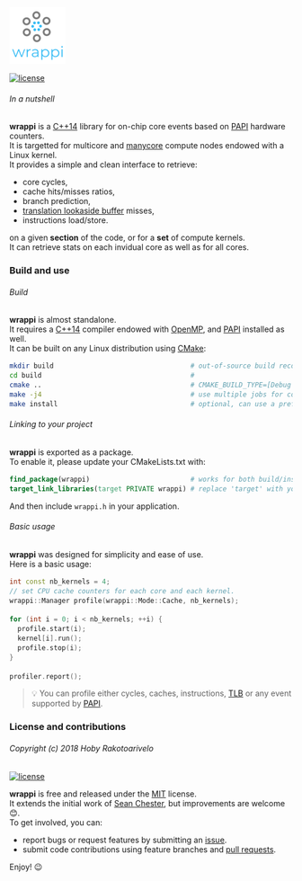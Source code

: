 <img src="docs/figures/logo.png" alt="logo" width="100">

[![license](https://img.shields.io/badge/license-MIT-blue.svg)](https://opensource.org/licenses/MIT)

###### In a nutshell
**wrappi** is a [C++14](https://isocpp.org/wiki/faq/cpp14-language) library for on-chip core events based on [PAPI](http://icl.utk.edu/papi/) hardware counters.  
It is targetted for multicore and [manycore](https://en.wikipedia.org/wiki/Manycore_processor) compute nodes endowed with a Linux kernel.  
It provides a simple and clean interface to retrieve:

* core cycles,
* cache hits/misses ratios,
* branch prediction,
* [translation lookaside buffer](https://en.wikipedia.org/wiki/Translation_lookaside_buffer) misses,
* instructions load/store.

on a given **section** of the code, or for a **set** of compute kernels.  
It can retrieve stats on each invidual core as well as for all cores.

### Build and use
###### Build

**wrappi** is almost standalone.  
It requires a [C++14](https://isocpp.org/wiki/faq/cpp14-language) compiler endowed with [OpenMP](https://www.openmp.org), and [PAPI](http://icl.utk.edu/papi/) installed as well.  
It can be built on any Linux distribution using [CMake](https://cmake.org):  

``` bash
mkdir build                                  # out-of-source build recommended
cd build                                     #
cmake ..                                     # CMAKE_BUILD_TYPE=[Debug|Release]
make -j4                                     # use multiple jobs for compilation
make install                                 # optional, can use a prefix
```

###### Linking to your project
**wrappi** is exported as a package.  
To enable it, please update your CMakeLists.txt with:

``` cmake
find_package(wrappi)                         # works for both build/install trees
target_link_libraries(target PRIVATE wrappi) # replace 'target' with your library/binary
```
And then include `wrappi.h` in your application.  

###### Basic usage
**wrappi** was designed for simplicity and ease of use.  
Here is a basic usage:

``` c++
int const nb_kernels = 4;
// set CPU cache counters for each core and each kernel.
wrappi::Manager profile(wrappi::Mode::Cache, nb_kernels);   

for (int i = 0; i < nb_kernels; ++i) {                       
  profile.start(i);                               
  kernel[i].run();                                
  profile.stop(i);                               
}

profiler.report();
```
>💡 You can profile either cycles, caches, instructions, [TLB](https://en.wikipedia.org/wiki/Translation_lookaside_buffer) or any event supported by [PAPI](http://icl.utk.edu/papi/).

### License and contributions
###### Copyright (c) 2018 Hoby Rakotoarivelo

[![license](https://img.shields.io/badge/license-MIT-blue.svg)](https://opensource.org/licenses/MIT)

**wrappi** is free and released under the [MIT](https://opensource.org/licenses/MIT) license.  
It extends the initial work of [Sean Chester](https://github.com/sean-chester/papi-wrapper), but improvements are welcome 😊.  
To get involved, you can:

-    report bugs or request features by submitting an [issue](https://github.com/hobywan/trinity/issues).
-    submit code contributions using feature branches and [pull requests](https://github.com/hobywan/trinity/pulls).

Enjoy! 😉
